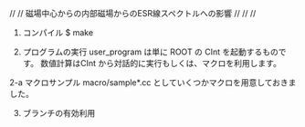 //
//  磁場中心からの内部磁場からのESR線スペクトルへの影響
//
//
//


1) コンパイル
$ make

2) プログラムの実行
user_program は単に ROOT の CInt を起動するものです。
数値計算はCInt から対話的に実行もしくは、マクロを利用します。

2-a  マクロサンプル
macro/sample*.cc としていくつかマクロを用意しておきました。

3) ブランチの有効利用
